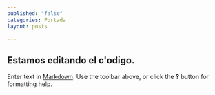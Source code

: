 ```yaml
---
published: "false"
categories: Portada
layout: posts

---
```


## Estamos editando el c'odigo.


Enter text in [Markdown](http://daringfireball.net/projects/markdown/). Use the toolbar above, or click the **?** button for formatting help.
